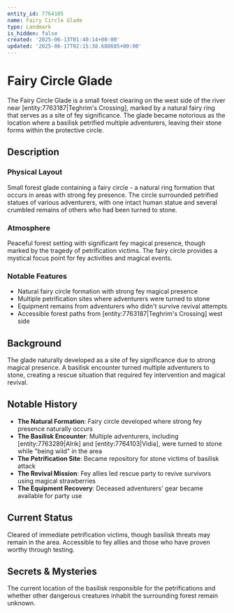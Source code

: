```yaml
---
entity_id: 7764105
name: Fairy Circle Glade
type: Landmark
is_hidden: false
created: '2025-06-13T01:40:14+00:00'
updated: '2025-06-17T02:15:38.688685+00:00'
---
```

# Fairy Circle Glade

The Fairy Circle Glade is a small forest clearing on the west side of the river near [entity:7763187|Teghrim's Crossing], marked by a natural fairy ring that serves as a site of fey significance. The glade became notorious as the location where a basilisk petrified multiple adventurers, leaving their stone forms within the protective circle.

## Description

### Physical Layout

Small forest glade containing a fairy circle - a natural ring formation that occurs in areas with strong fey presence. The circle surrounded petrified statues of various adventurers, with one intact human statue and several crumbled remains of others who had been turned to stone.

### Atmosphere

Peaceful forest setting with significant fey magical presence, though marked by the tragedy of petrification victims. The fairy circle provides a mystical focus point for fey activities and magical events.

### Notable Features

- Natural fairy circle formation with strong fey magical presence
- Multiple petrification sites where adventurers were turned to stone
- Equipment remains from adventurers who didn't survive revival attempts
- Accessible forest paths from [entity:7763187|Teghrim's Crossing] west side

## Background

The glade naturally developed as a site of fey significance due to strong magical presence. A basilisk encounter turned multiple adventurers to stone, creating a rescue situation that required fey intervention and magical revival.

## Notable History

- **The Natural Formation**: Fairy circle developed where strong fey presence naturally occurs
- **The Basilisk Encounter**: Multiple adventurers, including [entity:7763289|Alrik] and [entity:7764103|Vidia], were turned to stone while "being wild" in the area
- **The Petrification Site**: Became repository for stone victims of basilisk attack
- **The Revival Mission**: Fey allies led rescue party to revive survivors using magical strawberries
- **The Equipment Recovery**: Deceased adventurers' gear became available for party use

## Current Status

Cleared of immediate petrification victims, though basilisk threats may remain in the area. Accessible to fey allies and those who have proven worthy through testing.

## Secrets & Mysteries

The current location of the basilisk responsible for the petrifications and whether other dangerous creatures inhabit the surrounding forest remain unknown.